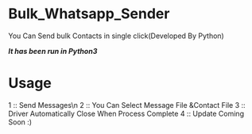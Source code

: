 # Bulk_Whatsapp_Sender
You Can Send bulk Contacts in single click(Developed By Python)

***It has been run in Python3***

# Usage
1 :: Send Messages\n
2 :: You Can Select Message File &Contact File
3 :: Driver Automatically Close When Process Complete
4 :: Update Coming Soon :)

